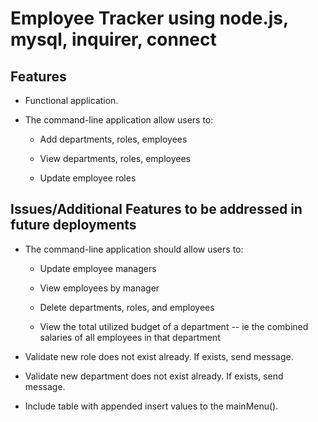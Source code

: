 # Employee Tracker using node.js, mysql, inquirer, connect

## Features

- Functional application.

- The command-line application allow users to:

  - Add departments, roles, employees

  - View departments, roles, employees

  - Update employee roles

## Issues/Additional Features to be addressed in future deployments

- The command-line application should allow users to:

  - Update employee managers

  - View employees by manager

  - Delete departments, roles, and employees

  - View the total utilized budget of a department -- ie the combined salaries of all employees in that department

- Validate new role does not exist already. If exists, send message.

- Validate new department does not exist already. If exists, send message.

- Include table with appended insert values to the mainMenu().
